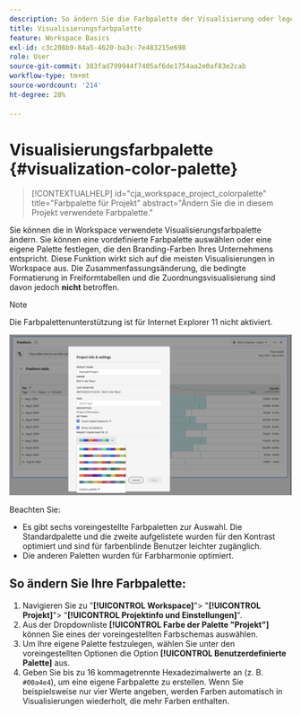 ```yaml
---
description: So ändern Sie die Farbpalette der Visualisierung oder legen eine eigene benutzerdefinierte Farbpalette fest.
title: Visualisierungsfarbpalette
feature: Workspace Basics
exl-id: c3c208b9-84a5-4620-ba3c-7e483215e698
role: User
source-git-commit: 383fad799944f7405af6de1754aa2e0af83e2cab
workflow-type: tm+mt
source-wordcount: '214'
ht-degree: 28%

---
```


# Visualisierungsfarbpalette {#visualization-color-palette}

<!-- markdownlint-disable MD034 -->

>[!CONTEXTUALHELP]
>id="cja_workspace_project_colorpalette"
>title="Farbpalette für Projekt"
>abstract="Ändern Sie die in diesem Projekt verwendete Farbpalette."

<!-- markdownlint-enable MD034 -->


Sie können die in Workspace verwendete Visualisierungsfarbpalette ändern. Sie können eine vordefinierte Farbpalette auswählen oder eine eigene Palette festlegen, die den Branding-Farben Ihres Unternehmens entspricht. Diese Funktion wirkt sich auf die meisten Visualisierungen in Workspace aus. Die Zusammenfassungsänderung, die bedingte Formatierung in Freiformtabellen und die Zuordnungsvisualisierung sind davon jedoch **nicht** betroffen.

>[!NOTE]
>
>Die Farbpalettenunterstützung ist für Internet Explorer 11 nicht aktiviert.

![Das Fenster Projektinfo und Einstellungen.](assets/color-palettes.png)

Beachten Sie:

* Es gibt sechs voreingestellte Farbpaletten zur Auswahl. Die Standardpalette und die zweite aufgelistete wurden für den Kontrast optimiert und sind für farbenblinde Benutzer leichter zugänglich.
* Die anderen Paletten wurden für Farbharmonie optimiert.

## So ändern Sie Ihre Farbpalette:

1. Navigieren Sie zu &quot;**[!UICONTROL Workspace]**&quot;> &quot;**[!UICONTROL Projekt]**&quot;> &quot;**[!UICONTROL Projektinfo und Einstellungen]**&quot;.
1. Aus der Dropdownliste **[!UICONTROL Farbe der Palette &quot;Projekt&quot;]** können Sie eines der voreingestellten Farbschemas auswählen.
1. Um Ihre eigene Palette festzulegen, wählen Sie unter den voreingestellten Optionen die Option **[!UICONTROL Benutzerdefinierte Palette]** aus.
1. Geben Sie bis zu 16 kommagetrennte Hexadezimalwerte an (z. B. `#00a4e4`), um eine eigene Farbpalette zu erstellen. Wenn Sie beispielsweise nur vier Werte angeben, werden Farben automatisch in Visualisierungen wiederholt, die mehr Farben enthalten.
